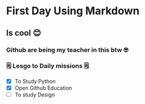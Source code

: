 # First Day Using Markdown
## Is cool 😊


### Github are being my teacher in this btw 🤓

### 🗒️ Lesgo to Daily missions 🗒️
- [x] To Study Python 
- [x] Open Github Education
- [ ] To study Design
